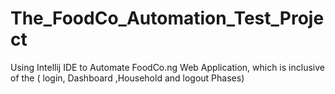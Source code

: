 # The_FoodCo_Automation_Test_Project
Using Intellij IDE to Automate FoodCo.ng Web Application, which is inclusive of the ( login, Dashboard ,Household and logout Phases)
